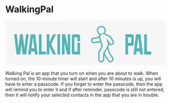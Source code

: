 # WalkingPal

![](Walking%20Pal.png)

Walking Pal is an app that you turn on when you are about to walk. When turned on, the 10-minute timer will start and after 10 minutes is up, you will have to enter a passcode. If you forget to enter the passcode, then the app will remind you to enter it and if after reminder, passcode is still not entered, then it will notify your selected contacts in the app that you are in trouble.
